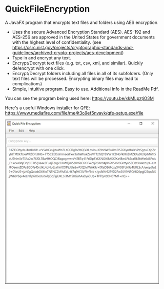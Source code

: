 # QuickFileEncryption
A JavaFX program that encrypts text files and folders using AES encryption.

* Uses the secure Advanced Encryption Standard (AES). AES-192 and AES-256 are approved in the United States for government documents with the highest level of confidentiality. (see https://csrc.nist.gov/projects/cryptographic-standards-and-guidelines/archived-crypto-projects/aes-development)
* Type in and encrypt any text.
* Encrypt/Decrypt text files (e.g. txt, csv, xml, and similar). Quickly de/encrypt with one click. 
* Encrypt/Decrypt folders including all files in all of its subfolders. (Only text files will be processed. Encrypting binary files may lead to complications)
* Simple, intuitive program. Easy to use. Additional info in the ReadMe Pdf. 

You can see the program being used here: https://youtu.be/xkMLpztjO3M

Here's a useful Windows installer for QFE: https://www.mediafire.com/file/me4t3o9ef5nvavk/qfe-setup.exe/file

![Encryption program](screenshot/aes-screenshot.jpg?raw=true "Encryption program")

